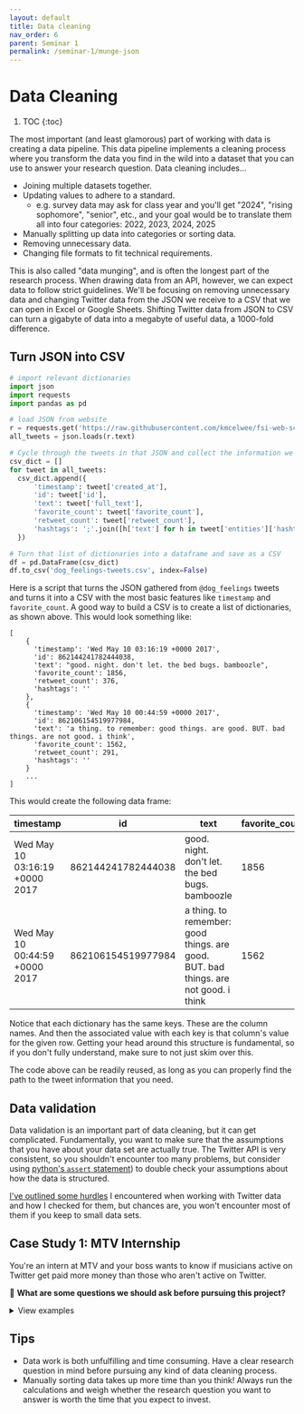 ```yaml
---
layout: default
title: Data cleaning
nav_order: 6
parent: Seminar 1
permalink: /seminar-1/munge-json
---
```


# Data Cleaning

1. TOC
{:toc}

The most important (and least glamorous) part of working with data is creating
a data pipeline. This data pipeline implements a cleaning process where you transform
the data you find in the wild into a dataset that you can use to answer your
research question. Data cleaning includes...

* Joining multiple datasets together.
* Updating values to adhere to a standard. 
    * e.g. survey data may ask for class year and you'll get "2024", "rising sophomore", "senior", etc., 
        and your goal would be to translate them all into four categories: 2022, 2023, 2024, 2025
* Manually splitting up data into categories or sorting data.
* Removing unnecessary data.
* Changing file formats to fit technical requirements.

This is also called "data munging", and is often the longest
part of the research process. When drawing data from an API, however, 
we can expect data to follow strict guidelines. We'll be focusing on removing 
unnecessary data and changing Twitter data from the JSON we receive to a CSV
that we can open in Excel or Google Sheets. Shifting Twitter data from JSON to
CSV can turn a gigabyte of data into a megabyte of useful data, a 1000-fold 
difference.

## Turn JSON into CSV

```python
# import relevant dictionaries
import json
import requests
import pandas as pd

# load JSON from website
r = requests.get('https://raw.githubusercontent.com/kmcelwee/fsi-web-scraping-seminar/main/data/dog_feelings-tweets.json')
all_tweets = json.loads(r.text)

# Cycle through the tweets in that JSON and collect the information we care about
csv_dict = []
for tweet in all_tweets:
  csv_dict.append({
      'timestamp': tweet['created_at'],
      'id': tweet['id'],
      'text': tweet['full_text'],
      'favorite_count': tweet['favorite_count'],
      'retweet_count': tweet['retweet_count'],
      'hashtags': ';'.join([h['text'] for h in tweet['entities']['hashtags']])
  })

# Turn that list of dictionaries into a dataframe and save as a CSV
df = pd.DataFrame(csv_dict)
df.to_csv('dog_feelings-tweets.csv', index=False)
```

Here is a script that turns the JSON gathered from `@dog_feelings` tweets and turns it 
into a CSV with the most basic features like `timestamp` and `favorite_count`. A
good way to build a CSV is to create a list of dictionaries, as shown above. This
would look something like:

```
[
    {
      'timestamp': 'Wed May 10 03:16:19 +0000 2017',
      'id': 862144241782444038,
      'text': "good. night. don't let. the bed bugs. bamboozle",
      'favorite_count': 1856,
      'retweet_count': 376,
      'hashtags': ''
    },
    {
      'timestamp': 'Wed May 10 00:44:59 +0000 2017',  
      'id': 862106154519977984,
      'text': 'a thing. to remember: good things. are good. BUT. bad things. are not good. i think',
      'favorite_count': 1562,
      'retweet_count': 291,
      'hashtags': ''
    }
    ...
]
```

This would create the following data frame:

|timestamp                     |id                |text                                                                               |favorite_count|retweet_count|hashtags|
|------------------------------|------------------|-----------------------------------------------------------------------------------|--------------|-------------|--------|
|Wed May 10 03:16:19 +0000 2017|862144241782444038|good. night. don't let. the bed bugs. bamboozle                                    |1856          |376          |        |
|Wed May 10 00:44:59 +0000 2017|862106154519977984|a thing. to remember: good things. are good. BUT. bad things. are not good. i think|1562          |291          |        |

Notice that each dictionary has the same keys. These are the column names. And
then the associated value with each key is that column's value for the given row.
Getting your head around this structure is fundamental, so if you don't fully 
understand, make sure to not just skim over this.

The code above can be readily reused, as long as you can properly find the path
to the tweet information that you need.

## Data validation

Data validation is an important part of data cleaning, but it can get complicated.
Fundamentally, you want to make sure that the assumptions that you have about your
data set are actually true. The Twitter API is very consistent, so you shouldn't
encounter too many problems, but consider using 
[python's `assert` statement](https://stackoverflow.com/questions/5142418/what-is-the-use-of-assert-in-python))
to double check your assumptions about how the data is structured.

[I've outlined some hurdles](https://cdh.princeton.edu/updates/2021/03/19/mistakes-avoid-when-using-twitter-data-first-time/)
I encountered when working with Twitter data and how I checked for them, but 
chances are, you won't encounter most of them if you keep to small data sets.

## Case Study 1: MTV Internship

You're an intern at MTV and your boss wants to know if
musicians active on Twitter get paid more money than those who aren't active on
Twitter.

🎤 **What are some questions we should ask before pursuing this project?**

<details>
    <summary><a class="btn btn-green">View examples</a></summary>
<ul>
<li>How will we consider artists that aren't on Twitter?</li>
<li>What list of musicians should we consider?</li>
<li>How will I get financial data for all the artists?</li>
<li>Are different genders equally likely to be on Twitter? And what are the gender pay
    disparities in the music industry?</li>
<li>How do we define "active on Twitter"? One tweet a week? A month?</li>
<li>We'll have to manually tie artists to their Twitter accounts. How long will
    that take?</li>
<li>How might outliers distort our calculation? The entertainment industry follows
    the power law, meaning a small number of people make a majority of the money.
    If Beyonce, who doesn't tweet as much, commands 10x the money of Cardi B who 
    tweets a lot, how that one data point skew our numbers?</li>
</ul>
</details>

## Tips

* Data work is both unfulfilling and time consuming. Have a clear research question
    in mind before pursuing any kind of data cleaning process.
* Manually sorting data takes up more time than you think! Always run the calculations
    and weigh whether the research question you want to answer is worth the 
    time that you expect to invest.
